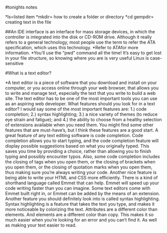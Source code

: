 #tonights notes

*ls=listed item
*mkdir= how to create a folder or directory
*cd gempdir= creating text in the file

##An IDE interface is an interface for mass storage devices, 
in which the controller is integrated into the disk or CD-ROM drive. 
Although it really refers to a general technology,
 most people use the term to refer the ATA specification,
 which uses this technology.
 *Refer to ATAfor more information.
*You’ll use the “pwd” command all the time! It’s easy to get lost in your file structure,
 so knowing where you are is very useful
Linux is case-sensitive


#What is a text editor?

*A text editor is a piece of software that you download and install on
your computer, or you access online through your web browser, that
allows you to write and manage text, especially the text that you write
to build a web site. The text editor has to be one of the most
important tools you can use as an aspiring web developer.
What features should you look for in a text editor? I would say some
of the most important features are: 1.) code completion; 2.) syntax
highlighting; 3.) a nice variety of themes (to reduce eye strain and
fatigue); and 4.) the ability to choose from a healthy selection of
extensions available when you need them. You might find some other
features that are must-have’s, but I think these features are a good
start.
A great feature of any text editing software is code completion. Code
completion allows you to start typing, and the code completion
feature will display possible suggestions based on what you originally
typed. This saves you time by providing a choice, rather than allowing
you to finish typing and possibly encounter typos.
Also, some code completion includes the closing of tags when you
open them, or the closing of brackets when you open them, or the
closing of quotation marks when you open them, thus making sure
you’re always writing your code.
Another nice feature is being able to write your HTML and CSS more
efficiently. There is a kind of shorthand language called Emmet that
can help. Emmet will speed up your code writing faster than you can
imagine. Some text editors come with Emmet built right in, or
Emmet can be added by the means of an extension.
Another feature you should definitely look into is called syntax
highlighting. Syntax highlighting is a feature that takes the text you
type, and makes it more noticeable by colorizing the text. Attributes
are a different color than elements. And elements are a different color
than copy. This makes it so much easier when you’re looking for an
error and you can’t find it. As well as making your text easier to read.
